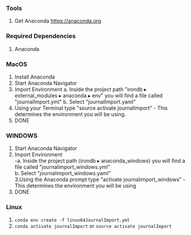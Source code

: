 ### Tools
1. Get Anaconda https://anaconda.org

### Required Dependencies
1. Anaconda

### MacOS
1. Install Anaconda
2. Start Anaconda Navigator
3. Import Environment
	a. Inside the project path "irondb⁩ ▸ ⁨external_modules⁩ ▸ ⁨anaconda⁩ ▸ ⁨env⁩" you will find a file called "journalImport.yml"
	b. Select "journalImport.yaml"
4. Using your Terminal type "source activate journalImport" - This determines the environment you will be using.
5. DONE


### WINDOWS  
1. Start Anaconda Navigator  
2. Import Environment  
   -a. Inside the project path (irondb⁩ ▸ ⁨anaconda_windows)⁩ you will find a file called "journalimport_windows.yml"  
   b. Select "journalimport_windows.yaml"  
3.Using the Anaconda prompt type "activate journalimport_windows" - This determines the environment you will be using  
4. DONE  

### Linux

1. `conda env create -f linux64JournalImport.yml`
2. `conda activate journalImport` or `source activate journalImport`


